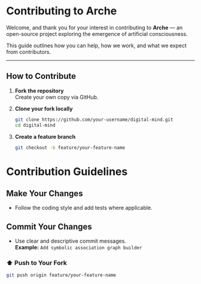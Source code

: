 # Contributing to Arche

Welcome, and thank you for your interest in contributing to **Arche** — an open-source project exploring the emergence of artificial consciousness.

This guide outlines how you can help, how we work, and what we expect from contributors.

---

##  How to Contribute

1. **Fork the repository**  
   Create your own copy via GitHub.

2. **Clone your fork locally**  
   ```bash
   git clone https://github.com/your-username/digital-mind.git
   cd digital-mind

3. **Create a feature branch**
    ```bash
    git checkout -b feature/your-feature-name
# Contribution Guidelines

##  Make Your Changes

- Follow the coding style and add tests where applicable.

##  Commit Your Changes

- Use clear and descriptive commit messages.  
  **Example:** `Add symbolic association graph builder`

### ⬆ Push to Your Fork

```bash
git push origin feature/your-feature-name

